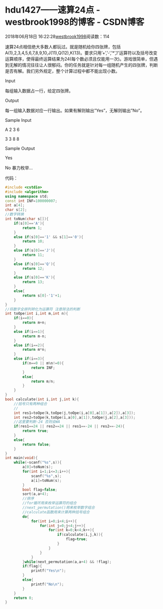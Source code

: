 # hdu1427——速算24点 - westbrook1998的博客 - CSDN博客





2018年06月18日 16:22:28[westbrook1998](https://me.csdn.net/westbrook1998)阅读数：114








> 
速算24点相信绝大多数人都玩过。就是随机给你四张牌，包括A(1),2,3,4,5,6,7,8,9,10,J(11),Q(12),K(13)。要求只用’+’,’-‘,’*’,’/’运算符以及括号改变运算顺序，使得最终运算结果为24(每个数必须且仅能用一次)。游戏很简单，但遇到无解的情况往往让人很郁闷。你的任务就是针对每一组随机产生的四张牌，判断是否有解。我们另外规定，整个计算过程中都不能出现小数。  

  Input 

  每组输入数据占一行，给定四张牌。  

  Output 

  每一组输入数据对应一行输出。如果有解则输出”Yes”，无解则输出”No”。  

  Sample Input 

  A 2 3 6 

  3 3 8 8 

  Sample Output 

  Yes 

  No
暴力枚举… 

代码：

```cpp
#include <cstdio>
#include <algorithm>
using namespace std;
const int INF=100000007;
int a[4];
char s[2];
//数字转换
int toNum(char s[]){
    if(s[0]=='A'){
        return 1;
    }
    else if(s[0]=='1' && s[1]=='0'){
        return 10;
    }
    else if(s[0]=='J'){
        return 11;
    }
    else if(s[0]=='Q'){
        return 12;
    }
    else if(s[0]=='K'){
        return 13;
    }
    else{
        return s[0]-'1'+1;
    }
}
//将数字全排列转化为运算符 注意除法的判断
int toOpe(int i,int m,int n){
    if(i==0){
        return m+n;
    }
    else if(i==1){
        return m-n;
    }
    else if(i==2){
        return m*n;
    }
    else if(i==3){
        if(n==0 || m%n!=0){
            return INF;
        }
        else{
            return m/n;
        }
    }
}
bool calculate(int i,int j,int k){
    //括号只有两种组合
    //
    int res1=toOpe(k,toOpe(j,toOpe(i,a[0],a[1]),a[2]),a[3]);
    int res2=toOpe(k,toOpe(i,a[0],a[1]),toOpe(j,a[2],a[3]));
    //这里要判断-24 否则会WA
    if(res1==24 || res2==24 || res1==-24 || res2==-24){
        return true;
    }
    else{
        return false;
    }
}
int main(void){
    while(~scanf("%s",s)){
        a[0]=toNum(s);
        for(int i=1;i<=3;i++){
            scanf("%s",s);
            a[i]=toNum(s);
        }
        bool flag=false;
        sort(a,a+4);
        //排序
        //for循环用来枚举运算符的组合
        //next_permutation()用来枚举数字组合
        //calculate函数用来计算两种括号组合
        do{
            for(int i=0;i<4;i++){
                for(int j=0;j<4;j++){
                    for(int k=0;k<4;k++){
                        if(calculate(i,j,k)){
                            flag=true;
                        }
                    }
                }
            }
        }while(next_permutation(a,a+4) && !flag);
        if(flag){
            printf("Yes\n");
        }
        else{
            printf("No\n");
        }
    }
    return 0;
}
```





